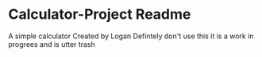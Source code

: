 # Calculator-Project Readme
A simple calculator Created by Logan
Defintely don't use this it is a work in progrees and is utter trash
